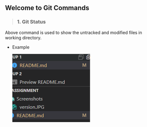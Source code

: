 ## Welcome to Git Commands 

>### 1. Git Status
Above command is used to show the untracked and modified files in working directory.
- Example

  ![screenshots](2022-10-12-08-11-58.png)
